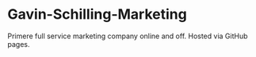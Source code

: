 # Gavin-Schilling-Marketing
Primere full service marketing company online and off.
Hosted via GitHub pages.
